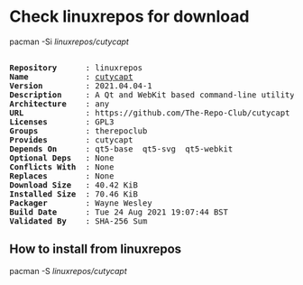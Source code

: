# Check linuxrepos for download

pacman -Si *linuxrepos/cutycapt*

<div class="highlight"><pre class="highlight"><text>
<b>Repository</b>      : linuxrepos
<b>Name</b>            : <a href="../../x86_64/cutycapt-2021.04.04-1-any.pkg.tar.zst">cutycapt</a>
<b>Version</b>         : 2021.04.04-1
<b>Description</b>     : A Qt and WebKit based command-line utility that captures WebKit's rendering of a web page.
<b>Architecture</b>    : any
<b>URL</b>             : https://github.com/The-Repo-Club/cutycapt
<b>Licenses</b>        : GPL3
<b>Groups</b>          : therepoclub
<b>Provides</b>        : cutycapt
<b>Depends On</b>      : qt5-base  qt5-svg  qt5-webkit
<b>Optional Deps</b>   : None
<b>Conflicts With</b>  : None
<b>Replaces</b>        : None
<b>Download Size</b>   : 40.42 KiB
<b>Installed Size</b>  : 70.46 KiB
<b>Packager</b>        : Wayne Wesley <wayne6324@gmail.com>
<b>Build Date</b>      : Tue 24 Aug 2021 19:07:44 BST
<b>Validated By</b>    : SHA-256 Sum
</text></pre></div>

## How to install from linuxrepos

pacman -S *linuxrepos/cutycapt*
